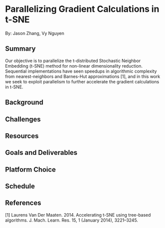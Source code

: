 # Parallelizing Gradient Calculations in t-SNE
By: Jason Zhang, Vy Nguyen

## Summary
Our objective is to parallelize the t-distributed Stochastic Neighbor Embedding (t-SNE) method for non-linear dimensionality reduction. Sequential implementations have seen speedups in algorithmic complexity from nearest-neighbors and Barnes-Hut approximations [1], and in this work we seek to exploit parallelism to further accelerate the gradient calculations in t-SNE.

## Background

## Challenges

## Resources

## Goals and Deliverables

## Platform Choice

## Schedule

## References
[1] Laurens Van Der Maaten. 2014. Accelerating t-SNE using tree-based algorithms. J. Mach. Learn. Res. 15, 1 (January 2014), 3221–3245.
